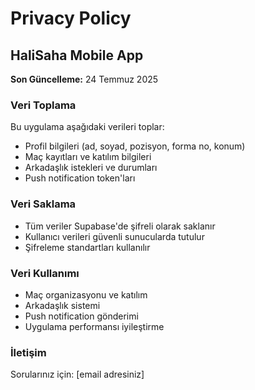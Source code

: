 # Privacy Policy

## HaliSaha Mobile App

**Son Güncelleme:** 24 Temmuz 2025

### Veri Toplama
Bu uygulama aşağıdaki verileri toplar:
- Profil bilgileri (ad, soyad, pozisyon, forma no, konum)
- Maç kayıtları ve katılım bilgileri
- Arkadaşlık istekleri ve durumları
- Push notification token'ları

### Veri Saklama
- Tüm veriler Supabase'de şifreli olarak saklanır
- Kullanıcı verileri güvenli sunucularda tutulur
- Şifreleme standartları kullanılır

### Veri Kullanımı
- Maç organizasyonu ve katılım
- Arkadaşlık sistemi
- Push notification gönderimi
- Uygulama performansı iyileştirme

### İletişim
Sorularınız için: [email adresiniz]
